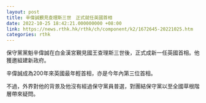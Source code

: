 ```yaml
---
layout: post
title: 辛偉誠覲見查理斯三世　正式就任英國首相
date: 2022-10-25 18:42:21.000000000 +08:00
link: https://news.rthk.hk/rthk/ch/component/k2/1672645-20221025.htm
categories: rthk
---
```


保守黨黨魁辛偉誠在白金漢宮覲見國王查理斯三世後，正式成新一任英國首相。他獲邀組建新政府。

辛偉誠成為200年來英國最年輕首相，亦是今年內第三位首相。

不過，外界對他的背景及他沒有經過保守黨員普選，對團結保守黨以至全國草根階層帶來疑問。
